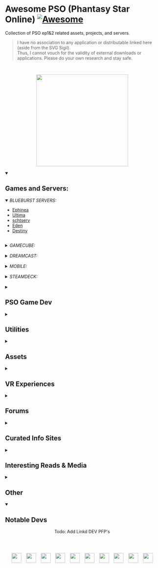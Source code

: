 # Awesome PSO (Phantasy Star Online) [![Awesome](https://cdn.jsdelivr.net/gh/sindresorhus/awesome@d7305f38d29fed78fa85652e3a63e154dd8e8829/media/badge.svg)](https://github.com/sindresorhus/awesome)
Collection of PSO ep1&2 related assets, projects, and servers.

> I have no association to any application or distributable linked here (aside from the SVG Sigil). <br/>
> Thus, I cannot vouch for the validity of external downloads or applications.
> Please do your own research and stay safe.

<br/>

<p align="center">
  <a href="https://tcardlab.github.io/pso-title-screen/sigil">
    <img src="https://user-images.githubusercontent.com/35203441/230694323-1a1703ea-65f9-4ea1-931a-8ab8497170fe.svg" height="300" />
  </a>
</p>


<details open>
<summary><h2> Games and Servers: </h2></summary>

<details open>
<summary><i> BLUEBURST SERVERS: </i></summary>

- [Ephinea](https://ephinea.pioneer2.net/)
- [Ultima](https://www.phantasystaronline.net/)
- [schtserv](https://psobb.schtserv.com/startguide/)
- [Eden](http://edenserv.net/download)
- [Destiny](https://playpso.net/)

</details>

<br/>

<details>
<summary><i> GAMECUBE: </i></summary>

May need a [GameCube Emulator](https://dolphin-emu.org/)
	
- [ISO - Internet Archive](https://archive.org/download/efgamecubeusa/Game%20Cube%20USA/#:~:text=Phantasy%20Star%20Online%20Episode%20I%20%26%20II)
- [Schtserv Network - PSO GC Connection guide](http://www.schtserv.com/forums/app.php/pso-gc-connection-guide)

Dolphin Status:
 - [PSO I & II](https://wiki.dolphin-emu.org/index.php?title=Phantasy_Star_Online_Episode_I_%26_II)
   - [Forum Support Thread](https://forums.dolphin-emu.org/Thread-gc-phantasy-star-online-episode-i-ii?highlight=Phantasy+Star+Online)
 - [PSO I & II Plus](https://wiki.dolphin-emu.org/index.php?title=Phantasy_Star_Online_Episode_I_%26_II_Plus)
   - [Forum Support Thread](https://forums.dolphin-emu.org/Thread-gc-phantasy-star-online-episode-i-ii-plus?highlight=Phantasy+Star+Online)
</details>

<br/>

<details>
<summary><i> DREAMCAST: </i></summary>

May need a [DreamCast Emulator](https://redream.io/)

- [GDI - Internet Archive](https://archive.org/download/ef_SEGA_GDI_USA/Dreamcast%20GDI%20USA/#:~:text=Phantasy%20Star%20Online)
- [Phantasy Star Online : Dreamcast Live](https://dreamcastlive.net/phantasy-star-online/)
- [Sylverant](https://sylverant.net/)
- [schtserv](http://www.schtserv.com/forums/app.php/downloads#:~:text=PSO%20Dreamcast%20V1%20and%20V2)

</details>

<br/>

<details>
<summary><i> MOBILE: </i></summary>
	
<!--
reicast is dead
  https://github.com/skmp/reicast-emulator

  [(1) With the new Reicast-FH updates on Android, you can play the DC version online on the go. : PSO (reddit.com)](https://www.reddit.com/r/PSO/comments/9kq3vk/with_the_new_reicastfh_updates_on_android_you_can/)

  https://emulationking.com/reicast/

  [(183) Phantasy Star Online v1 | NVIDIA SHIELD Android TV (2015) | Reicast Emulator [1080p] | Dreamcast - YouTube](https://www.youtube.com/watch?v=B8O5sHGkahk)
-->
	
I have not seen anyone run PSO on their phone recently, but should be possible in theory.

Dolphin can run on Android:
	
  - [Video](https://www.youtube.com/watch?v=E61i0pVlZjo)
  - [Google Play Store](https://play.google.com/store/apps/details?id=org.dolphinemu.dolphinemu)
  - [Dolphin Download Page](https://dolphin-emu.org/download/)
  - See GameCube section to get ISO if necessary
	
Redream can run on Android:
	
  - [Video](https://www.youtube.com/watch?v=2_Sf_WXpoO0)
  - [Google Play Store](https://play.google.com/store/apps/details?id=io.recompiled.redream)
  - [Redream Download Page](https://redream.io/download)
  - See DreamCast section to get GDI if necessary

RetroArch can run on Android and supports both emulators mentioned above:
	
  - [Video](https://www.youtube.com/watch?v=9JYn-Dpcdk4)
  - [Google Play Store](https://play.google.com/store/apps/details?id=com.retroarch)
  - [RetroArch Home](https://www.retroarch.com/index.php)

</details>
	
<br/>

<details>
<summary><i> STEAMDECK: </i></summary>

Ephinea Guides:
  - https://www.reddit.com/r/SteamDeck/comments/w9q6ub/installing_and_running_pso_bb_ephinea/
  - https://docs.google.com/document/d/1I4AibIhq5M85wByePQ3wg8bK5s6DsOl9KQRjRkW-Oas/edit

</details>

<br/>
</details>

<details>
<summary><h2> PSO Game Dev </h2></summary>

<table>
  <tr>
    <th colspan="5">  <h3> Remakes & Remasters </h3>  </th>
  </tr>
  
  <tr>
    <th>Project Name</th>
    <th>Year of Origin <br/> (approx.)</th>
    <th>Status</th>
    <th>Showcase</th>
    <th>Resources</th>
  </tr>
  <tr>
    <td>PSO Remake <br/> (by <a href="https://github.com/HelloKitty">Glader</a>)</td>
    <td>2014</td>
    <td>Superseded by PSOBB2 in 2020</td>
    <td>
      <a href="https://www.youtube.com/watch?v=iV6skAtkGrQ">PSO Unity Remake: Forest</a>
    </td>
    <td>
      <a href="https://github.com/HelloKitty/GladNet3">GladNet</a>,
      <a href="https://github.com/BoomaNation">BoomaNation</a>
    </td>
  </tr>
  <tr>
    <td>Benjamin Collins <br/> Version</td>
    <td>2015</td>
    <td>Dropped in 2019?</td>
    <td>
      <a href="https://www.youtube.com/@BenjaminWeeb">Showcase</a>
    </td>
    <td> <a href="https://gitlab.com/dashgl">Kion/DashGL Utilities</a> </td>
  </tr>
  <tr>
    <td>Pocket PSO</td>
    <td>2017</td>
    <td>Dropped in 2017</td>
    <td>
      <a href="https://www.youtube.com/watch?v=NnfOs6UnclE">Pocket PSO PC/Mobile Test</a>
    </td>
    <td></td>
  </tr>
  <tr>
    <td>PSO Clone <br/> (by Landon Ritchie)</td>
    <td>2017</td>
    <td>Superseded by Reverie Star in ~2018</td>
    <td>
      <a href="https://www.youtube.com/watch?v=pED93N-Whz0">PSO Clone</a>
    </td>
    <td></td>
  </tr>
  <tr>
    <td>Andreas Scholl <br/> Version</td>
    <td>pre-2019</td>
    <td>Active - Low Priority</td>
    <td>
      <a href="https://www.youtube.com/watch?v=hqlFFS15Dg8">showcase</a>
    </td>
    <td>
      <a href="https://gitlab.com/dashgl/unity"> DashUnityProject </a>
    </td>
  </tr>
  <tr>
    <td><a href="http://psobb2.com">PSOBB2</a> <br/> (<a href="https://github.com/HelloKitty">Glader</a>, et al.)</td>
    <td>2020</td>
    <td>Indefinite Hiatus</td>
    <td>
      <a href="https://www.youtube.com/watch?v=uMmck7fNjlU">announcement video 1</a>, <br/>
      <a href="https://www.youtube.com/watch?v=ofAeXOMws1c">announcement video 2</a>
    </td>
    <td>
      <a href="https://github.com/HelloKitty/PSOBB2.Client">Client</a>, <br/>
      <a href="https://github.com/hellokitty/booma.proxy">Proxy</a>, <br/>
      <a href="https://github.com/hellokitty/booma.server">Server</a>, <br/>
      <a href="https://github.com/HelloKitty/PSOBB2.Content">Content</a>
    </td>
  </tr>
   <tr>
    <td>VRChat PSO</td>
    <td>pre-2019</td>
    <td>Unknown</td>
    <td>
      <a href="https://www.youtube.com/watch?v=h0kkl6Ja2ZE">Phantasy Star Online in VR!?</a>
    </td>
    <td></td>
  </tr>
  <tr>
    <td>Team Shonochan <br/> Version</td>
    <td>2021</td>
    <td>Active</td>
    <td>
      <a href="https://www.youtube.com/watch?v=QLdARRzJaTo">Phantasy star and dothack dev</a>
    </td>
    <td></td>
  </tr>
  <tr>
    <td> PSOQuest-VR <br/> by <a href="https://github.com/foxeh89">Foxeh</a> </td>
    <td>2022</td>
    <td>Unknown</td>
    <td>
      <a href="https://cdn.discordapp.com/attachments/1020720102288670781/1030287153785229312/com.Foxeh.VRFramework2-20221013-201033.mp4">Weapons Demo</a>,
      <a href="https://cdn.discordapp.com/attachments/1020720102288670781/1022373404239724544/PSOQuestTest1.mp4">Forest Demo</a>
    </td>
    <td></td>
  </tr>
  
<!--
  <tr>
    <td>name</td>
    <td>year</td>
    <td>status</td>
    <td>vid</td>
    <td>resources</td>
  </tr>
  <a href=""></a>

</table>
<table>
-->
   <tr>
    <th colspan="5">  <h3> Spin-Offs </h3>  </th>
  </tr>
  <tr>
    <th>Project Name</th>
    <th>Year of Origin <br/> (approx.)</th>
    <th>Status</th>
    <th>Showcase</th>
    <th>Resources</th>
  </tr>
  <tr>
    <td>Reverie Star <br/> (by Zorlock Studios)</td>
    <td>2018</td>
    <td>Dropped in 2020</td>
    <td>
      <a href="https://www.youtube.com/watch?v=TNfn-6KJ1GY">Reverie Star - New City Area</a>, <br/>
      <a href="https://www.youtube.com/watch?v=Pc5hum_wnxE">Reverie Star Progress Update</a>
    </td>
    <td></td>
  </tr>
  <tr>
    <td>GladMMO <br/> (Superset of PSOBB2)</td>
    <td>pre-2019</td>
    <td>Stale since 2020</td>
    <td>
      <a href="https://www.youtube.com/watch?v=F9x97CSsFso">2019 Unification Announcement</a>
    </td>
    <td>
      <a href="https://github.com/gladmmo">GladMMO Github</a>
    </td>
  </tr>
	
  <tr>
    <td>Project STAR <br/> by <a href="https://twitter.com/AexcessT">aeXcess Team</a> </td>
    <td>2019</td>
    <td>Stale since 2020</td>
    <td>
      <a href="https://www.reddit.com/r/Unity3D/comments/ex5oew/action_packed_combat_in_procedurally_generated/">City Combat Demo</a>
    </td>
    <td>
    </td>
  </tr>
  <tr>
    <td>
      <a href="https://www.playprojectpioneer.com/">Project Pioneer</a> <br/>
      (by <a href="https://photondropstudio.com/">Photon Drop Studio</a>)
    </td>
    <td>2021</td>
    <td>Active - seeking funding</td>
    <td>
      <a href="https://www.youtube.com/shorts/Dr8058UtITg">Metro-City showcase</a>
    </td>
    <td></td>
  </tr>
</table>
</details>

<details>
<summary><h2> Utilities </h2></summary>
<br/>
<details>
  <summary><i>SERVERS, EMULATORS, & DEV-SUITES:</i></summary>

  - DashGL Dev Suite
    - [Snippets - Ikaruga](https://gitlab.com/dashgl/ikaruga/-/snippets)
    - [DashGL Model Format](https://gitlab.com/dashgl/format)
    - [DashUnityProject](https://gitlab.com/dashgl/unity)
    - [Asset Lib & Exporter](https://gitlab.com/dashgl/psov2)
  - Solybum Dev Suite
    - [Tethealla](https://github.com/Solybum/Tethealla) – PSO Server
    - [PSO-Tools](https://github.com/Solybum/PSO-Tools) – PSO Utils
    - [Utilities](https://github.com/Solybum/Utilities) – General Utils
  - Glader Dev Suite
    - [Booma](https://github.com/BoomaNation) : ([Library](https://github.com/BoomaNation/Booma.Library) | [Proxy](https://github.com/HelloKitty/Booma.Proxy) | [Client](https://github.com/HelloKitty/PSOBB2.Client) | [Server](https://github.com/HelloKitty/Booma.Server)) – PSO:BB Emulation Suite
    - PSO:BB2 : ([Library](https://github.com/kanon411/PSOBB2.Library) | [Content](https://github.com/HelloKitty/PSOBB2.Content) | [Client](https://github.com/HelloKitty/PSOBB2.Client) | [Server](https://github.com/gladmmo)) – PSO:BB Remake in Unity
  - PSO Kotlin
    - [phantasmal-world](https://github.com/DaanVandenBosch/phantasmal-world) – PSO Dev-Suite (web app, utils, and WIP  server)
  - PSO Rust
    - [idolapsoserv](https://github.com/BygoneWorlds/idolapsoserv) – PSO Server
    - [Telepipe](https://github.com/BygoneWorlds/telepipe) – PSO on Dolphin Emulator 
	
  <br/>
	
Private Servers:

- [NewServe](https://github.com/fuzziqersoftware/newserv) – PSO server/proxy

</details>
  
<br>
  
<details>
  <summary><i>STATS:</i></summary> 

  - [drop chart](https://github.com/SethClydesdale/psobb-drop-charts) – PSO:BB plugin for drop chart
  - [Map Simulator](https://github.com/aldelaro5/PSOMapRNGSimulation) – PSO:GC Map RGN simulation
</details>

<br/>
	
<details>
  <summary><i> ITEM DB: </i></summary>

  - [PSO-World Items DB](https://www.pso-world.com/items.php)
  - [PSO-World Mags](https://www.pso-world.com/sections.php?section=Mags&op=viewtopsection)
  - [MAG database](https://github.com/SethClydesdale/psobb-mag-database) – PSO:BB plugin
</details>

<br/>

<details>
  <summary><i> SECTION-ID CALCULATOR: </i></summary>

  - Code
    - [gamefaqs calc in various langs](https://gamefaqs.gamespot.com/dreamcast/198288-phantasy-star-online/faqs/12520) [Ruby, Py, C#, PHP, JS, C++, C]
    - [eleriaqueen/pso-simple-section-id-calculator](https://github.com/eleriaqueen/pso-simple-section-id-calculator) [ JS ]
    - [PSOCalc](https://github.com/gar-mil/psocalc) – PSO:BB section ID calc [ JS ]
    - [ID_generator](https://github.com/DiggsAsura/PSO_Section_ID_generator) – PSO:GC section ID calc [ Rust ]
    - [secid-calc](https://github.com/TimBeard/secid-calculator) – PSO section ID calc [ Vue.js ]
  - App
    - [PSO-World Calc](http://www.pso-world.com/secid_BB.php)
    - [Solybum Calc](https://www.phantasystaronline.net/forum/index.php?/tool-box/calculators/section-id/)
    - [Eleriaqueen Calc](https://eleriaqueen.github.io/pso-simple-section-id-calculator/)
  - Reference
    - [Pioneer2 Ref](https://wiki.pioneer2.net/w/Section_IDs)
    - [PSO Fandom Ref](https://pso.fandom.com/wiki/Section_ID)
    - [PhantasyStar Fandom Ref](https://phantasystar.fandom.com/wiki/Section_ID)
    - [PSO-World Articles](https://www.pso-world.com/sections.php?op=listarticles&secid=19)
</details>

<br/>

<details>
  <summary><i> MAG CALCULATOR: </i></summary>

  - [MAG Calc](https://github.com/Jimaine/PsoMagCalculator) – PSO mag calculator
  - [MAG AI](https://github.com/Lemonilla/MagAi) – Generate Mag Feeding plan
  - [MAG Feeder](https://github.com/ariajanke/mag-feeder) – Mag Feeder Tool for PSOBB
</details>

<br/>
</details>

<details>
<summary><h2> Assets </h2></summary>

<br/>
	
<details>
  <summary><i> UI: </i></summary>

  - [pso-highres-ui](https://github.com/eleriaqueen/pso-highres-ui) – highres ui for Dolphin emulator et al.
  - [highres-dreamcast-ui](https://github.com/eleriaqueen/pso-highres-dreamcube-ui) – highres Dreamcast ui for Dolphin emulator et al.
  - [Custom-HUD](https://github.com/izumidaye/psobb-custom-HUD) – PSO:BB custom hud plugin
  - [PSO Title Screen](https://github.com/tcardlab/pso-title-screen) - JS, HTML, CSS
  - [@HelloKitty's PSOBB2 UI](https://github.com/HelloKitty/Booma.PSOBB.Client/tree/master/Assets/Content/UI)
  <!--https://discord.com/channels/539764674879815682/544043325544595457/577912812479971358-->
</details>

<br/>  
	
<details>
  <summary><i> FONTS: </i></summary>

  - [Archived psobb.com Font Source](http://archives.dcemulation.org/www.psobb.com/www.psobb.com/downloads/fontpack.html)
  - [Fringes of Algo](http://www.psalgo.com/boards/phantasy-star-online-fonts-vd244.html)  (I used PSO font from here)
  - [font2s/pso_test_regular](https://font2s.com/fonts/63345/pso_test_regular.html#.YysVlexKjOR)
    - [freefontsdownload/free-pso-test-regular-font](https://freefontsdownload.net/free-pso-test-regular-font-125365.htm)  (prob same as prior)
    - [wfonts/pso-test](https://www.wfonts.com/font/pso-test)  (prob same as prior)
  - [eleriaqueen/stylised-pso-font](https://www.pioneer2.net/community/threads/i-made-stylised-pso-fonts.13269/)  (links are broken, but I'd like a copy if anyone has them)
  - [eleriaqueen/pso-highres-hud-font](https://github.com/eleriaqueen/pso-highres-hud-font) (For in game use)
  - [fontstruct/phantasy_star_online](https://fontstruct.com/fontstructions/show/253199/phantasy_star_online)  (includes punctuation)
  - [fontstruct/phantasy_star_online_cyr_ver_1](https://fontstruct.com/fontstructions/show/253531/phantasy_star_online_cyr_ver_1)  (includes punctuation)
</details>

<br/>
	
<details>
  <summary><i> MODELS: </i></summary>

  <br/>

  - [Josh Markham (World Art Lead at Bungie) - Phantasy Star Environment](https://joshmarkham.artstation.com/projects/18OE8X) (never made public...)
  - [PSO Remake: Art - Forest | Trello](https://trello.com/b/bzv18Wy3/art-forest)
    - Click on cards, Asset files in popup
    - [Showcase](https://psoremake.wordpress.com/2016/07/24/pso-remake-forest-monster-edition/comment-page-1/#comment-1)
	
  <br/>

  Viewers and Exporters:
  - [phantasmal viewer](https://www.phantasmal.world/#/viewer/)
  - [DashGL Ninja Viewer/Exporter](https://dashgl.gitlab.io/psov2/)
    - [Code](https://gitlab.com/dashgl/psov2)
    - [Spec Sheet](https://github.com/tcardlab/awesome-pso/releases/download/Model-Spec/Phantasy_Star_Document.pdf)
</details>

<br/>
	
<details>
  <summary><i> QUESTS: </i></summary>
	
  - [GCI Quest files](https://github.com/b0n3zx/PSOquest)
  - [VMI quest files](https://www.pso-world.com/download.php?cat=Download+Quests)
</details>

<br/>
	
<details>
  <summary><i> MUSIC & SFX: </i></summary>
	
  - [PSO PC Music Pack Torrent](https://psopalace.sylverant.net/downloads/PSO_PC_Music_Pack.torrent)
  - [@HelloKitty's PSOBB2 Sound](https://github.com/HelloKitty/Booma.PSOBB.Client/tree/master/Assets/Content/Sound)
  - [sound effects](https://www.sounds-resource.com/pc_computer/pso)
    - some are low quality, let me know if there is a better source 
</details>
	
<br/>
	
<details>
  <summary><i> TEXTURE PACKS: </i></summary>
	
  - [Echelon's skins & modifications](https://www.pioneer2.net/community/threads/echelons-skins-modifications.4357/)
  - [AshenbubsHD](https://www.nexusmods.com/phantasystaronline/mods/3)
    - [image samples](https://www.pioneer2.net/community/threads/ashenbubs-hd-textures-for-psobb-are-incredible.23091/)
  - [Re-Texturing Pioneer II](https://www.pioneer2.net/community/threads/re-texturing-pioneer-ii-21-36-complete.24359/)
	
  Souces to Searh:

  - [pioneer2: Skins and Mods](https://www.pioneer2.net/community/forums/skins-and-mods.11/) 
</details>
	
<br/>
	
<details>
  <summary><i> SHADERS: </i></summary>
	
  - ZabaZu/mcflypg/Pascal Gilcher ReShade
    - [phantasystaronline.net Announcement](https://www.phantasystaronline.net/forum/index.php?/topic/27191-reshade-for-psobb-optional-screen-space-ray-traced-global-illumination/)
    - [pioneer2 Announcement](https://www.pioneer2.net/community/threads/reshade-for-psobb-optional-screen-space-ray-traced-global-illumination.16144/)
  - [Luminati-nerd-stuff/PSO-RayTracing](https://github.com/Luminati-nerd-stuff/PSO-RayTracing)
</details>

<br/>

<details>
  <summary><i> MOD PACKS: </i></summary>
	
  - [Sundark's Mod Pack](https://www.phantasystaronline.net/forum/index.php?/topic/36164-sundarks-psobb-vanilla-pack/)
  - [Smokey's  Mod Pack](https://www.pioneer2.net/community/threads/smokeys-ultimate-psobb-mod-collection.10102/)
</details>

<br/>

</details>

<details>
<summary><h2> VR Experiences </h2></summary>

<table>
  <tr>
    <th colspan="5">  <h3> Remakes & Remasters </h3>  </th>
  </tr>
  
  <tr>
    <th>World</th>
    <th>Creator</th>
    <th>Year Created</th>
    <!-- <th>Status</th> -->
  </tr>
  
  <tr>
    <td>
      <a href="https://en.vrcw.net/world/detail/wrld_f091e3af-c1a3-47e4-aa5a-b60692aaeded"> Falz Memoria </a>
    </td>
    <td>
      <a href="https://en.vrcw.net/world/author/detail/Casuallynoted"> Casuallynoted </a>
    </td>
    <td>2017</td>
  </tr>
  
  
  <tr>
    <td>
      <a href="https://en.vrcw.net/world/detail/wrld_d26bf583-c0ff-4675-acbe-41e8d29b0fa0"> Falz Memoria HD </a>
    </td>
    <td>
      <a href="https://en.vrcw.net/world/author/detail/Flashfire"> Flashfire </a>
    </td>
    <td>2019</td>
  </tr>
  <tr>
    <td>
      <a href="https://en.vrcw.net/world/detail/wrld_1d3d75f7-5a6c-4159-b833-eade2ced7377"> PSO Forest Remake V1 </a>
    </td>
    <td>
      <a href="https://en.vrcw.net/world/author/detail/Flashfire"> Flashfire </a>
    </td>
    <td>2019</td>
  </tr>
  <tr>
    <td>
      <a href="https://en.vrcw.net/world/detail/wrld_aa14fc08-6d47-4162-a47c-47095ae54fb7"> PSO Pioneer 2 </a>
    </td>
    <td>
      <a href="https://en.vrcw.net/world/author/detail/Flashfire"> Flashfire </a>
    </td>
    <td>2019</td>
  </tr>
  
  
  <tr>
    <td>
      <a href="https://en.vrcw.net/world/detail/wrld_e44821d9-e0f8-4ec7-b76d-b7e4d46e3784"> PSO_Forest </a>
    </td>
    <td>
      <a href="https://en.vrcw.net/world/author/detail/Lord%20Ardent"> Lord Ardent </a>
    </td>
    <td>2019</td>
  </tr>
  
  
  <tr>
    <td>
      <a href="https://en.vrcw.net/world/detail/wrld_9451aaca-f773-4a81-b55c-54e39f14568c"> Mines 1 - Phantasy Star Online </a>
    </td>
    <td>
      <a href="https://en.vrcw.net/world/author/detail/Silent"> Silent </a>
    </td>
    <td>2019</td>
  </tr>
  
  
  <tr>
    <td>
      <a href="https://en.vrcw.net/world/detail/wrld_fc06273d-b3eb-499a-b4db-3a31a3b2d02a"> Project Rogol ［Open-Beta］ </a>
    </td>
    <td>
      <a href="https://en.vrcw.net/world/author/detail/Dosker"> Dosker </a>
    </td>
    <td>2022</td>
  </tr>
  
</table>

</details>

<details>
<summary><h2> Forums </h2></summary>
	
- [PSO-World.com](https://www.pso-world.com/forums/forumdisplay.php?7-Phantasy-Star-Online)
- [Pioneer 2](https://www.pioneer2.net/community/)
- [Ultima Forum](https://www.phantasystaronline.net/forum/)
- [Schtserv Forum](https://schtserv.com/forums/index.php)
- [Eden Forum](http://forum.edenserv.net/)
- [Destiny Forum](https://playpso.net/forums/)
</details>


<details>
<summary><h2> Curated Info Sites </h2></summary>

- [PSO-World](https://www.pso-world.com/links-pso.php)
- [PSO Palace](https://psopalace.sylverant.net/frameset.html)
- [Wikipedia](https://en.wikipedia.org/wiki/Phantasy_Star_Online)
- Fandom
  - [PSO - Fandom](https://pso.fandom.com/wiki/Phantasy_Star_Online_Wiki)
  - [Phantasy Star - Fandom](https://phantasystar.fandom.com/wiki/Phantasy_Star_Online_(Series))
  - [Characters](https://phantasystar.fandom.com/wiki/Category:Phantasy_Star_Online_Characters)
</details>


<details>
<summary><h2> Interesting Reads & Media </h2></summary>

- [PSO will never die: how the nicest fans in gaming keep a 16-year-old MMO alive - PC Gamer](https://www.pcgamer.com/phantasy-star-online-will-never-die-how-the-nicest-fans-in-gaming-keep-a-16-year-old-mmo-alive/)
- [PSO’s original director from Sonic Team talks Diablo influences, cut features, and Christmas Nights - Polygon](https://www.polygon.com/interviews/2020/8/2/21348946/phantasy-star-online-director-diablo-cut-features-christmas-nights)
- [PSO devs on the story, the graphics, and the angry fans that used to call Sega - Polygon](https://www.polygon.com/interviews/2020/8/16/21369887/phantasy-star-online-interview-angry-fans)
- [PSO prototype - Hidden Palace](https://hiddenpalace.org/News/Phantasy_Star_Online_prototype)
- [PSO - Unseen64](https://www.unseen64.net/2008/04/11/pso-concept-beta/)
- [PSO commercial - YouTube](https://www.youtube.com/watch?v=rw6hosekixk)
- [PSO DreamCast- gamefaqs](https://gamefaqs.gamespot.com/dreamcast/198288-phantasy-star-online/faqs)
- [PSO GameCube - gamefaqs](https://gamefaqs.gamespot.com/gamecube/516243-phantasy-star-online-episode-i-and-ii/faqs)
- [PSO EpI&II Versus Strategy Guide - Internet Archive](https://archive.org/details/phantasystaronlineepisodeiiiversusstrategyguide/mode/2up)
- [Book Of Hunters - Internet Archive](https://archive.org/details/phantasy-star-onlinethe-book-of-hunters/Phant%203/Phantasy_Star_Online_Book_of_Hunters_000a_outer_cover_w_band_Archive_Scans.png)
  - [Alt-Source](https://playpso.net/forums/topic/568-phantasy-star-online-book-of-hunters-scan/)
  - [Sygil Translation](https://www.reddit.com/r/PSO/comments/8y4z8i/fan_translation_for_my_recent_pso_logo_project_i/)
  - [Tekkers Translation](https://www.reddit.com/r/PSO/comments/96so2e/fan_translation_in_this_episode_of_ive_been/)
  - [Newman Translation](https://www.reddit.com/r/PSO/comments/8wzjgu/fan_translation_i_was_looking_through_the_book_of/)
  - [Wolf Translation](https://www.reddit.com/r/PSO/comments/8vlgus/over_a_decade_later_and_i_seriously_never_noticed/)
  - [Many More Translations](https://yellowboze.tumblr.com/)
</details>

<details>
<summary><h2> Other </h2></summary>

- [PSO Remastered 360VR video by Theanine3D](https://theanine3d.com/post/670065455257485312/pso-ep1-lobby-music-mix-interactive-vr-video) [[mirror](https://www.youtube.com/watch?v=zG1PBwSJagk)]
- [Stable Diffusion for Remastering](https://www.pioneer2.net/community/threads/another-approach-at-remastering-textures-using-stable-diffusion.25517/)
</details>

<details open>
<summary><h2> Notable Devs </h2></summary>

<p align="center">
  Todo: Add Linkd DEV PFP's 
</p>

</details>

<br/> <br/>

<!--
![sigil](https://user-images.githubusercontent.com/35203441/230693972-9527d998-dd0a-44ec-8b00-920040db3da4.svg)

![sigil](https://user-images.githubusercontent.com/35203441/230694230-171e2eb5-a177-4737-80cf-ce34495a46f8.svg)

![sigil](https://user-images.githubusercontent.com/35203441/230694323-1a1703ea-65f9-4ea1-931a-8ab8497170fe.svg)

<img src="https://user-images.githubusercontent.com/35203441/230694323-1a1703ea-65f9-4ea1-931a-8ab8497170fe.svg" height="300" />
-->

<p align="center">
  <!--What could I aadd down here? old loader icon? section ID symbols?-->
  <img src="https://wiki.pioneer2.net/images/thumb/f/ff/Viridia_icon.png/64px-Viridia_icon.png" height="32" margin="10px" />
	&nbsp;&nbsp;
  <img src="https://wiki.pioneer2.net/images/thumb/9/9c/Greenill_icon.png/64px-Greenill_icon.png" height="32" />
	&nbsp;&nbsp;
  <img src="https://wiki.pioneer2.net/images/thumb/9/9e/Skyly_icon.png/64px-Skyly_icon.png" height="32" />
	&nbsp;&nbsp;
  <img src="https://wiki.pioneer2.net/images/thumb/0/0e/Bluefull_icon.png/64px-Bluefull_icon.png" height="32" />
	&nbsp;&nbsp;
  <img src="https://wiki.pioneer2.net/images/thumb/4/49/Purplenum_icon.png/64px-Purplenum_icon.png" height="32" />
	&nbsp;&nbsp;
  <img src="https://wiki.pioneer2.net/images/thumb/f/f9/Pinkal_icon.png/64px-Pinkal_icon.png" height="32" />
	&nbsp;&nbsp;
  <img src="https://wiki.pioneer2.net/images/thumb/4/4a/Redria_icon.png/64px-Redria_icon.png" height="32" />
	&nbsp;&nbsp;
  <img src="https://wiki.pioneer2.net/images/thumb/9/96/Oran_icon.png/64px-Oran_icon.png" height="32" />
	&nbsp;&nbsp;
  <img src="https://wiki.pioneer2.net/images/thumb/8/87/Yellowboze_icon.png/64px-Yellowboze_icon.png" height="32" />
	&nbsp;&nbsp;
  <img src="https://wiki.pioneer2.net/images/thumb/c/c6/Whitill_icon.png/64px-Whitill_icon.png" height="32" />
</p>
